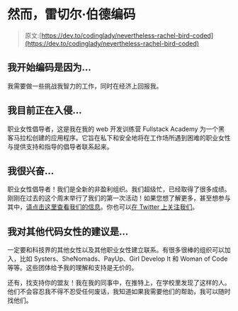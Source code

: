 # 然而，雷切尔·伯德编码

> 原文:[https://dev.to/codinglady/nevertheless-rachel-bird-coded](https://dev.to/codinglady/nevertheless-rachel-bird-coded)

## [](#i-began-coding-because)我开始编码是因为...

我需要做一些挑战我智力的工作，同时在经济上回报我。

## [](#im-currently-hacking-on)我目前正在入侵...

职业女性倡导者，这是我在我的 web 开发训练营 Fullstack Academy 为一个黑客马拉松创建的应用程序。它旨在私下和安全地将在工作场所遇到困难的职业女性与提供支持和指导的倡导者联系起来。

## [](#im-excited-about)我很兴奋...

职业女性倡导者！我们是全新的非盈利组织。我们超级忙，已经取得了很多成绩。刚刚在过去的这个周末举行了我们的第一次活动！如果您想了解更多，甚至想参与其中，[请点击这里查看我们的信息](http://workingwomenadvocates.org/)。你也可以[在 Twitter 上关注我们](https://twitter.com/WWAdvocates)。

## [](#my-advice-for-other-women-who-code-is)我对其他代码女性的建议是...

一定要和科技界的其他女性以及其他职业女性建立联系。有很多很棒的组织可以加入，比如 Systers、SheNomads、PayUp、Girl Develop It 和 Woman of Code 等等。这些团体给予我的理解和支持是无价的。

还有，找支持你的盟友！我在我的同事中，在推特上，在学校里发现了这样的人。他们不会容忍我不得不忍受任何废话，我知道如果我需要他们的帮助，我可以随时找他们。